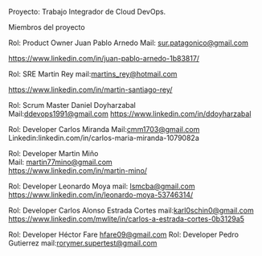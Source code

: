 Proyecto: Trabajo Integrador de Cloud DevOps.

Miembros del proyecto

Rol: Product Owner
Juan Pablo Arnedo
Mail: sur.patagonico@gmail.com

https://www.linkedin.com/in/juan-pablo-arnedo-1b83817/

Rol: SRE
Martin Rey 
mail:martins_rey@hotmail.com

https://www.linkedin.com/in/martin-santiago-rey/

Rol: Scrum Master
Daniel Doyharzabal  
Mail:ddevops1991@gmail.com 
https://www.linkedin.com/in/ddoyharzabal


Rol: Developer
Carlos Miranda
Mail:cmm1703@gmail.com  
Linkedin:linkedin.com/in/carlos-maria-miranda-1079082a

Rol: Developer
Martin Miño  
Mail: martin77mino@gmail.com  
https://www.linkedin.com/in/martin-mino/

Rol: Developer
Leonardo Moya 
mail: lsmcba@gmail.com  
https://www.linkedin.com/in/leonardo-moya-53746314/

Rol: Developer
Carlos Alonso Estrada Cortes 
mail:karl0schin0@gmail.com 
https://www.linkedin.com/mwlite/in/carlos-a-estrada-cortes-0b3129a5

Rol: Developer
Héctor Fare hfare09@gmail.com
Rol: Developer
Pedro Gutierrez 
mail:rorymer.supertest@gmail.com
